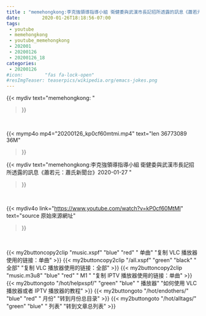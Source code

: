 ```yaml
---
title : "memehongkong:李克強領導指導小組 衛健委與武漢市長記招所透露的訊息《蕭若元：蕭氏新聞台》2020-01-27 "
date:        2020-01-26T18:18:56-07:00
tags:
 - youtube
 - memehongkong
 - youtube_memehongkong
 - 202001
 - 20200126
 - 20200126_18
categories:
 - 20200126
#icon:        "fas fa-lock-open"
#resImgTeaser: teaserpics/wikipedia.org/emacs-jokes.png
---
```


{{< mydiv text="memehongkong: "
>}}
<br>


{{< mymp4o mp4="20200126_kp0cf60mtmi.mp4"
text="len 36773089    36M"
>}}


{{< mydiv text="memehongkong:李克強領導指導小組 衛健委與武漢市長記招所透露的訊息《蕭若元：蕭氏新聞台》2020-01-27 "
>}}
<br>

{{< mydiv4o link="https://www.youtube.com/watch?v=kP0cf60MtMI"
text="source 原始來源網址"
>}}


<br>

{{< my2buttoncopy2clip "music.xspf"        "blue"   "red"    " 单曲"  "复制 VLC 播放器使用的链接：单曲" >}} {{< my2buttoncopy2clip "/all.xspf"         "green"  "black"  " 全部"  "复制 VLC 播放器使用的链接：全部" >}} {{< my2buttoncopy2clip "music.m3u8"        "blue"   "red"    " M1 "    "复制 IPTV 播放器使用的链接：单曲" >}} {{< my2buttongoto      "/hot/helpxspf/"    "green"  "blue"   " 播放器" "如何使用 VLC 播放器或者 IPTV 播放器的教程" >}} {{< my2buttongoto      "/hot/endothers/"   "blue"   "red"    " 月份"   "转到月份总目录" >}} {{< my2buttongoto      "/hot/alltags/"     "green"  "blue"   " 列表"   "转到文章总列表" >}} 
